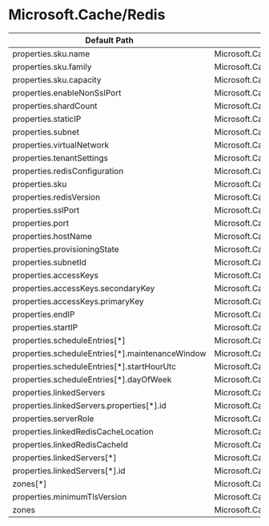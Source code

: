 # Microsoft.Cache/Redis

| Default Path | Alias |
|---|---|
| properties.sku.name | Microsoft.Cache/Redis/sku.name |
| properties.sku.family | Microsoft.Cache/Redis/sku.family |
| properties.sku.capacity | Microsoft.Cache/Redis/sku.capacity |
| properties.enableNonSslPort | Microsoft.Cache/Redis/enableNonSslPort |
| properties.shardCount | Microsoft.Cache/Redis/shardCount |
| properties.staticIP | Microsoft.Cache/Redis/staticIP |
| properties.subnet | Microsoft.Cache/Redis/subnet |
| properties.virtualNetwork | Microsoft.Cache/Redis/virtualNetwork |
| properties.tenantSettings | Microsoft.Cache/Redis/tenantSettings |
| properties.redisConfiguration | Microsoft.Cache/Redis/redisConfiguration |
| properties.sku | Microsoft.Cache/Redis/sku |
| properties.redisVersion | Microsoft.Cache/Redis/redisVersion |
| properties.sslPort | Microsoft.Cache/Redis/sslPort |
| properties.port | Microsoft.Cache/Redis/port |
| properties.hostName | Microsoft.Cache/Redis/hostName |
| properties.provisioningState | Microsoft.Cache/Redis/provisioningState |
| properties.subnetId | Microsoft.Cache/Redis/subnetId |
| properties.accessKeys | Microsoft.Cache/Redis/accessKeys |
| properties.accessKeys.secondaryKey | Microsoft.Cache/Redis/accessKeys.secondaryKey |
| properties.accessKeys.primaryKey | Microsoft.Cache/Redis/accessKeys.primaryKey |
| properties.endIP | Microsoft.Cache/Redis/endIP |
| properties.startIP | Microsoft.Cache/Redis/startIP |
| properties.scheduleEntries[*] | Microsoft.Cache/Redis/scheduleEntries[*] |
| properties.scheduleEntries[*].maintenanceWindow | Microsoft.Cache/Redis/scheduleEntries[*].maintenanceWindow |
| properties.scheduleEntries[*].startHourUtc | Microsoft.Cache/Redis/scheduleEntries[*].startHourUtc |
| properties.scheduleEntries[*].dayOfWeek | Microsoft.Cache/Redis/scheduleEntries[*].dayOfWeek |
| properties.linkedServers | Microsoft.Cache/Redis/linkedServers |
| properties.linkedServers.properties[*].id | Microsoft.Cache/Redis/linkedServers.properties[*].id |
| properties.serverRole | Microsoft.Cache/Redis/serverRole |
| properties.linkedRedisCacheLocation | Microsoft.Cache/Redis/linkedRedisCacheLocation |
| properties.linkedRedisCacheId | Microsoft.Cache/Redis/linkedRedisCacheId |
| properties.linkedServers[*] | Microsoft.Cache/Redis/linkedServers[*] |
| properties.linkedServers[*].id | Microsoft.Cache/Redis/linkedServers[*].id |
| zones[*] | Microsoft.Cache/Redis/zones[*] |
| properties.minimumTlsVersion | Microsoft.Cache/Redis/minimumTlsVersion |
| zones | Microsoft.Cache/Redis/zones |

